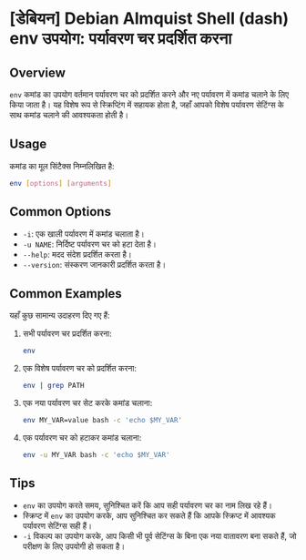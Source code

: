 # [डेबियन] Debian Almquist Shell (dash) env उपयोग: पर्यावरण चर प्रदर्शित करना

## Overview
`env` कमांड का उपयोग वर्तमान पर्यावरण चर को प्रदर्शित करने और नए पर्यावरण में कमांड चलाने के लिए किया जाता है। यह विशेष रूप से स्क्रिप्टिंग में सहायक होता है, जहाँ आपको विशेष पर्यावरण सेटिंग्स के साथ कमांड चलाने की आवश्यकता होती है।

## Usage
कमांड का मूल सिंटैक्स निम्नलिखित है:

```bash
env [options] [arguments]
```

## Common Options
- `-i`: एक खाली पर्यावरण में कमांड चलाता है।
- `-u NAME`: निर्दिष्ट पर्यावरण चर को हटा देता है।
- `--help`: मदद संदेश प्रदर्शित करता है।
- `--version`: संस्करण जानकारी प्रदर्शित करता है।

## Common Examples
यहाँ कुछ सामान्य उदाहरण दिए गए हैं:

1. सभी पर्यावरण चर प्रदर्शित करना:
   ```bash
   env
   ```

2. एक विशेष पर्यावरण चर को प्रदर्शित करना:
   ```bash
   env | grep PATH
   ```

3. एक नया पर्यावरण चर सेट करके कमांड चलाना:
   ```bash
   env MY_VAR=value bash -c 'echo $MY_VAR'
   ```

4. एक पर्यावरण चर को हटाकर कमांड चलाना:
   ```bash
   env -u MY_VAR bash -c 'echo $MY_VAR'
   ```

## Tips
- `env` का उपयोग करते समय, सुनिश्चित करें कि आप सही पर्यावरण चर का नाम लिख रहे हैं।
- स्क्रिप्ट में `env` का उपयोग करके, आप सुनिश्चित कर सकते हैं कि आपके स्क्रिप्ट में आवश्यक पर्यावरण सेटिंग्स सही हैं।
- `-i` विकल्प का उपयोग करके, आप किसी भी पूर्व सेटिंग्स के बिना एक नया वातावरण बना सकते हैं, जो परीक्षण के लिए उपयोगी हो सकता है।